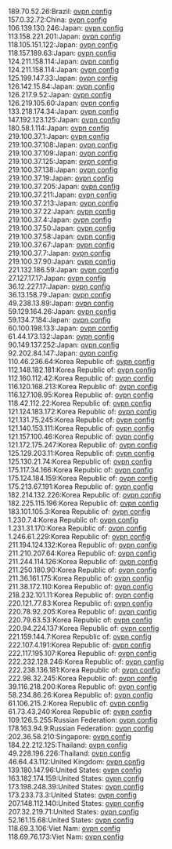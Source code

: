189.70.52.26:Brazil: [ovpn config](vpn/189_70_52_26.ovpn)  
157.0.32.72:China: [ovpn config](vpn/157_0_32_72.ovpn)  
106.139.130.246:Japan: [ovpn config](vpn/106_139_130_246.ovpn)  
113.158.221.201:Japan: [ovpn config](vpn/113_158_221_201.ovpn)  
118.105.151.122:Japan: [ovpn config](vpn/118_105_151_122.ovpn)  
118.157.189.63:Japan: [ovpn config](vpn/118_157_189_63.ovpn)  
124.211.158.114:Japan: [ovpn config](vpn/124_211_158_114.ovpn)  
124.211.158.114:Japan: [ovpn config](vpn/124_211_158_114.ovpn)  
125.199.147.33:Japan: [ovpn config](vpn/125_199_147_33.ovpn)  
126.142.15.84:Japan: [ovpn config](vpn/126_142_15_84.ovpn)  
126.217.9.52:Japan: [ovpn config](vpn/126_217_9_52.ovpn)  
126.219.105.60:Japan: [ovpn config](vpn/126_219_105_60.ovpn)  
133.218.174.34:Japan: [ovpn config](vpn/133_218_174_34.ovpn)  
147.192.123.125:Japan: [ovpn config](vpn/147_192_123_125.ovpn)  
180.58.1.114:Japan: [ovpn config](vpn/180_58_1_114.ovpn)  
219.100.37.1:Japan: [ovpn config](vpn/219_100_37_1.ovpn)  
219.100.37.108:Japan: [ovpn config](vpn/219_100_37_108.ovpn)  
219.100.37.109:Japan: [ovpn config](vpn/219_100_37_109.ovpn)  
219.100.37.125:Japan: [ovpn config](vpn/219_100_37_125.ovpn)  
219.100.37.138:Japan: [ovpn config](vpn/219_100_37_138.ovpn)  
219.100.37.19:Japan: [ovpn config](vpn/219_100_37_19.ovpn)  
219.100.37.205:Japan: [ovpn config](vpn/219_100_37_205.ovpn)  
219.100.37.211:Japan: [ovpn config](vpn/219_100_37_211.ovpn)  
219.100.37.213:Japan: [ovpn config](vpn/219_100_37_213.ovpn)  
219.100.37.22:Japan: [ovpn config](vpn/219_100_37_22.ovpn)  
219.100.37.4:Japan: [ovpn config](vpn/219_100_37_4.ovpn)  
219.100.37.50:Japan: [ovpn config](vpn/219_100_37_50.ovpn)  
219.100.37.58:Japan: [ovpn config](vpn/219_100_37_58.ovpn)  
219.100.37.67:Japan: [ovpn config](vpn/219_100_37_67.ovpn)  
219.100.37.7:Japan: [ovpn config](vpn/219_100_37_7.ovpn)  
219.100.37.90:Japan: [ovpn config](vpn/219_100_37_90.ovpn)  
221.132.186.59:Japan: [ovpn config](vpn/221_132_186_59.ovpn)  
27.127.17.17:Japan: [ovpn config](vpn/27_127_17_17.ovpn)  
36.12.227.17:Japan: [ovpn config](vpn/36_12_227_17.ovpn)  
36.13.158.79:Japan: [ovpn config](vpn/36_13_158_79.ovpn)  
49.238.13.89:Japan: [ovpn config](vpn/49_238_13_89.ovpn)  
59.129.164.26:Japan: [ovpn config](vpn/59_129_164_26.ovpn)  
59.134.7.184:Japan: [ovpn config](vpn/59_134_7_184.ovpn)  
60.100.198.133:Japan: [ovpn config](vpn/60_100_198_133.ovpn)  
61.44.173.132:Japan: [ovpn config](vpn/61_44_173_132.ovpn)  
90.149.137.252:Japan: [ovpn config](vpn/90_149_137_252.ovpn)  
92.202.84.147:Japan: [ovpn config](vpn/92_202_84_147.ovpn)  
110.46.236.64:Korea Republic of: [ovpn config](vpn/110_46_236_64.ovpn)  
112.148.182.181:Korea Republic of: [ovpn config](vpn/112_148_182_181.ovpn)  
112.160.112.42:Korea Republic of: [ovpn config](vpn/112_160_112_42.ovpn)  
116.120.168.213:Korea Republic of: [ovpn config](vpn/116_120_168_213.ovpn)  
116.127.108.95:Korea Republic of: [ovpn config](vpn/116_127_108_95.ovpn)  
118.42.112.22:Korea Republic of: [ovpn config](vpn/118_42_112_22.ovpn)  
121.124.183.172:Korea Republic of: [ovpn config](vpn/121_124_183_172.ovpn)  
121.131.75.245:Korea Republic of: [ovpn config](vpn/121_131_75_245.ovpn)  
121.140.153.111:Korea Republic of: [ovpn config](vpn/121_140_153_111.ovpn)  
121.157.100.46:Korea Republic of: [ovpn config](vpn/121_157_100_46.ovpn)  
121.172.175.247:Korea Republic of: [ovpn config](vpn/121_172_175_247.ovpn)  
125.129.203.11:Korea Republic of: [ovpn config](vpn/125_129_203_11.ovpn)  
125.130.21.74:Korea Republic of: [ovpn config](vpn/125_130_21_74.ovpn)  
175.117.34.166:Korea Republic of: [ovpn config](vpn/175_117_34_166.ovpn)  
175.124.184.159:Korea Republic of: [ovpn config](vpn/175_124_184_159.ovpn)  
175.213.67.191:Korea Republic of: [ovpn config](vpn/175_213_67_191.ovpn)  
182.214.132.226:Korea Republic of: [ovpn config](vpn/182_214_132_226.ovpn)  
182.225.115.196:Korea Republic of: [ovpn config](vpn/182_225_115_196.ovpn)  
183.101.105.3:Korea Republic of: [ovpn config](vpn/183_101_105_3.ovpn)  
1.230.7.4:Korea Republic of: [ovpn config](vpn/1_230_7_4.ovpn)  
1.231.31.170:Korea Republic of: [ovpn config](vpn/1_231_31_170.ovpn)  
1.246.61.229:Korea Republic of: [ovpn config](vpn/1_246_61_229.ovpn)  
211.194.124.132:Korea Republic of: [ovpn config](vpn/211_194_124_132.ovpn)  
211.210.207.64:Korea Republic of: [ovpn config](vpn/211_210_207_64.ovpn)  
211.244.114.126:Korea Republic of: [ovpn config](vpn/211_244_114_126.ovpn)  
211.250.180.90:Korea Republic of: [ovpn config](vpn/211_250_180_90.ovpn)  
211.36.161.175:Korea Republic of: [ovpn config](vpn/211_36_161_175.ovpn)  
211.38.172.110:Korea Republic of: [ovpn config](vpn/211_38_172_110.ovpn)  
218.232.101.11:Korea Republic of: [ovpn config](vpn/218_232_101_11.ovpn)  
220.121.77.83:Korea Republic of: [ovpn config](vpn/220_121_77_83.ovpn)  
220.78.92.205:Korea Republic of: [ovpn config](vpn/220_78_92_205.ovpn)  
220.79.63.53:Korea Republic of: [ovpn config](vpn/220_79_63_53.ovpn)  
220.94.224.137:Korea Republic of: [ovpn config](vpn/220_94_224_137.ovpn)  
221.159.144.7:Korea Republic of: [ovpn config](vpn/221_159_144_7.ovpn)  
222.107.4.191:Korea Republic of: [ovpn config](vpn/222_107_4_191.ovpn)  
222.117.195.107:Korea Republic of: [ovpn config](vpn/222_117_195_107.ovpn)  
222.232.128.246:Korea Republic of: [ovpn config](vpn/222_232_128_246.ovpn)  
222.238.136.181:Korea Republic of: [ovpn config](vpn/222_238_136_181.ovpn)  
222.98.32.245:Korea Republic of: [ovpn config](vpn/222_98_32_245.ovpn)  
39.116.218.200:Korea Republic of: [ovpn config](vpn/39_116_218_200.ovpn)  
58.234.86.26:Korea Republic of: [ovpn config](vpn/58_234_86_26.ovpn)  
61.106.215.2:Korea Republic of: [ovpn config](vpn/61_106_215_2.ovpn)  
61.73.43.240:Korea Republic of: [ovpn config](vpn/61_73_43_240.ovpn)  
109.126.5.255:Russian Federation: [ovpn config](vpn/109_126_5_255.ovpn)  
178.163.94.9:Russian Federation: [ovpn config](vpn/178_163_94_9.ovpn)  
202.36.58.210:Singapore: [ovpn config](vpn/202_36_58_210.ovpn)  
184.22.212.125:Thailand: [ovpn config](vpn/184_22_212_125.ovpn)  
49.228.196.226:Thailand: [ovpn config](vpn/49_228_196_226.ovpn)  
46.64.43.112:United Kingdom: [ovpn config](vpn/46_64_43_112.ovpn)  
139.180.147.96:United States: [ovpn config](vpn/139_180_147_96.ovpn)  
163.182.174.159:United States: [ovpn config](vpn/163_182_174_159.ovpn)  
173.198.248.39:United States: [ovpn config](vpn/173_198_248_39.ovpn)  
173.233.73.3:United States: [ovpn config](vpn/173_233_73_3.ovpn)  
207.148.112.140:United States: [ovpn config](vpn/207_148_112_140.ovpn)  
207.32.219.71:United States: [ovpn config](vpn/207_32_219_71.ovpn)  
52.161.15.68:United States: [ovpn config](vpn/52_161_15_68.ovpn)  
118.69.3.106:Viet Nam: [ovpn config](vpn/118_69_3_106.ovpn)  
118.69.76.173:Viet Nam: [ovpn config](vpn/118_69_76_173.ovpn)  
